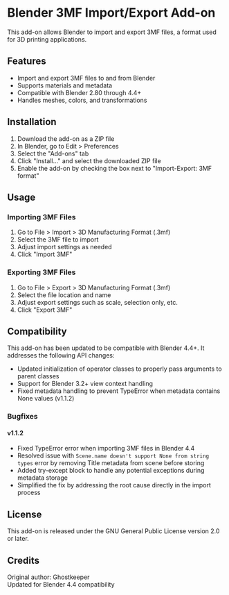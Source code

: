 # Blender 3MF Import/Export Add-on

This add-on allows Blender to import and export 3MF files, a format used for 3D printing applications.

## Features

- Import and export 3MF files to and from Blender
- Supports materials and metadata
- Compatible with Blender 2.80 through 4.4+
- Handles meshes, colors, and transformations

## Installation

1. Download the add-on as a ZIP file
2. In Blender, go to Edit > Preferences
3. Select the "Add-ons" tab
4. Click "Install..." and select the downloaded ZIP file
5. Enable the add-on by checking the box next to "Import-Export: 3MF format"

## Usage

### Importing 3MF Files

1. Go to File > Import > 3D Manufacturing Format (.3mf)
2. Select the 3MF file to import
3. Adjust import settings as needed
4. Click "Import 3MF"

### Exporting 3MF Files

1. Go to File > Export > 3D Manufacturing Format (.3mf)
2. Select the file location and name
3. Adjust export settings such as scale, selection only, etc.
4. Click "Export 3MF"

## Compatibility

This add-on has been updated to be compatible with Blender 4.4+. It addresses the following API changes:

- Updated initialization of operator classes to properly pass arguments to parent classes
- Support for Blender 3.2+ view context handling
- Fixed metadata handling to prevent TypeError when metadata contains None values (v1.1.2)

### Bugfixes

#### v1.1.2
- Fixed TypeError error when importing 3MF files in Blender 4.4
- Resolved issue with `Scene.name doesn't support None from string types` error by removing Title metadata from scene before storing
- Added try-except block to handle any potential exceptions during metadata storage
- Simplified the fix by addressing the root cause directly in the import process

## License

This add-on is released under the GNU General Public License version 2.0 or later.

## Credits

Original author: Ghostkeeper  
Updated for Blender 4.4 compatibility
